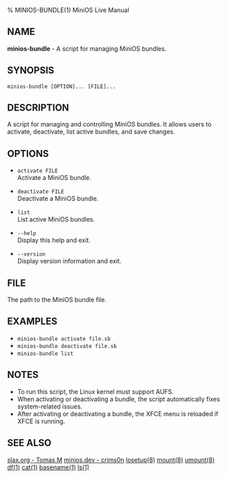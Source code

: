 % MINIOS-BUNDLE(1) MiniOS Live Manual

## NAME
**minios-bundle** - A script for managing MiniOS bundles.

## SYNOPSIS
`minios-bundle [OPTION]... [FILE]...`

## DESCRIPTION
A script for managing and controlling MiniOS bundles. It allows users to activate, deactivate, list active bundles, and save changes.

## OPTIONS
* `activate FILE`  
    Activate a MiniOS bundle.

* `deactivate FILE`  
    Deactivate a MiniOS bundle.

* `list`  
    List active MiniOS bundles.

* `--help`  
    Display this help and exit.

* `--version`  
    Display version information and exit.

## FILE
The path to the MiniOS bundle file.

## EXAMPLES
- `minios-bundle activate file.sb`
- `minios-bundle deactivate file.sb`
- `minios-bundle list`

## NOTES
- To run this script, the Linux kernel must support AUFS.
- When activating or deactivating a bundle, the script automatically fixes system-related issues.
- After activating or deactivating a bundle, the XFCE menu is reloaded if XFCE is running.

## SEE ALSO
[slax.org - Tomas M](http://www.slax.org/)
[minios.dev - crims0n](https://minios.dev)
[losetup(8)](https://man7.org/linux/man-pages/man8/losetup.8.html)
[mount(8)](https://man7.org/linux/man-pages/man8/mount.8.html)
[umount(8)](https://man7.org/linux/man-pages/man8/umount.8.html)
[df(1)](https://man7.org/linux/man-pages/man1/df.1.html)
[cat(1)](https://man7.org/linux/man-pages/man1/cat.1.html)
[basename(1)](https://man7.org/linux/man-pages/man1/basename.1.html)
[ls(1)](https://man7.org/linux/man-pages/man1/ls.1.html)

